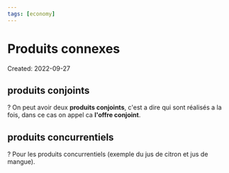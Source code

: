 ```yaml
---
tags: [economy] 
---
```

# Produits connexes
Created: 2022-09-27

## produits conjoints
?
On peut avoir deux **produits conjoints**, c'est a dire qui sont réalisés a la fois, dans ce cas on appel ca **l'offre conjoint**.
<!--SR:!2023-03-07,63,250-->

## produits concurrentiels
?
Pour les produits concurrentiels (exemple du jus de citron et jus de mangue).
<!--SR:!2023-07-12,175,250-->